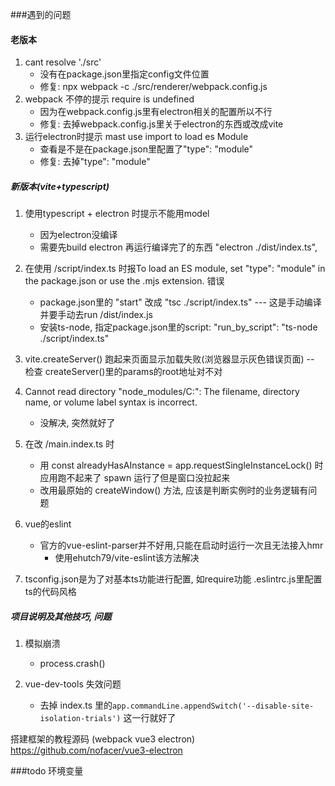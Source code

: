 
###遇到的问题

#### 老版本
1. cant resolve './src'
    - 没有在package.json里指定config文件位置
    - 修复: npx webpack -c ./src/renderer/webpack.config.js
2. webpack 不停的提示 require is undefined
    - 因为在webpack.config.js里有electron相关的配置所以不行
    - 修复: 去掉webpack.config.js里关于electron的东西或改成vite
3. 运行electron时提示 mast use import to load es Module
    - 查看是不是在package.json里配置了"type": "module"
    - 修复: 去掉"type": "module"
   

##### 新版本(vite+typescript)
1. 使用typescript + electron 时提示不能用model
    - 因为electron没编译
    - 需要先build electron 再运行编译完了的东西 "electron ./dist/index.ts",
2. 在使用 /script/index.ts 时报To load an ES module, set "type": "module" in the package.json or use the .mjs extension. 错误
    - package.json里的 "start" 改成 "tsc ./script/index.ts" --- 这是手动编译并要手动去run /dist/index.js
    - 安装ts-node, 指定package.json里的script: "run_by_script": "ts-node ./script/index.ts"
3. vite.createServer() 跑起来页面显示加载失败(浏览器显示灰色错误页面)
        -- 检查 createServer()里的params的root地址对不对
4. Cannot read directory "node_modules/C:": The filename, directory name, or volume label syntax is incorrect.
    - 没解决, 突然就好了

5. 在改 /main.index.ts 时
    - 用 const alreadyHasAInstance = app.requestSingleInstanceLock() 时应用跑不起来了
       spawn 运行了但是窗口没拉起来
    - 改用最原始的 createWindow() 方法, 应该是判断实例时的业务逻辑有问题

6. vue的eslint
   - 官方的vue-eslint-parser并不好用,只能在启动时运行一次且无法接入hmr
      - 使用ehutch79/vite-eslint该方法解决

7. tsconfig.json是为了对基本ts功能进行配置, 如require功能
   .eslintrc.js里配置ts的代码风格


##### 项目说明及其他技巧, 问题
1. 模拟崩溃
    - process.crash()

2. vue-dev-tools 失效问题
    - 去掉 index.ts 里的`app.commandLine.appendSwitch('--disable-site-isolation-trials')` 这一行就好了


搭建框架的教程源码 (webpack vue3 electron) https://github.com/nofacer/vue3-electron


###todo
环境变量

